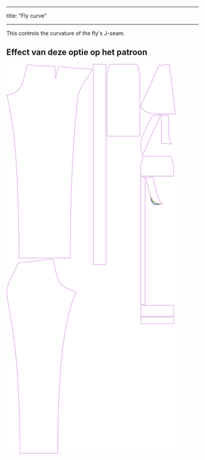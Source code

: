 - - -
title: "Fly curve"
- - -

This controls the curvature of the fly's J-seam.

## Effect van deze optie op het patroon

![This image shows the effect of this option by superimposing several variants that have a different value for this option](charlie_flycurve_sample.svg "Effect of this option on the pattern")
